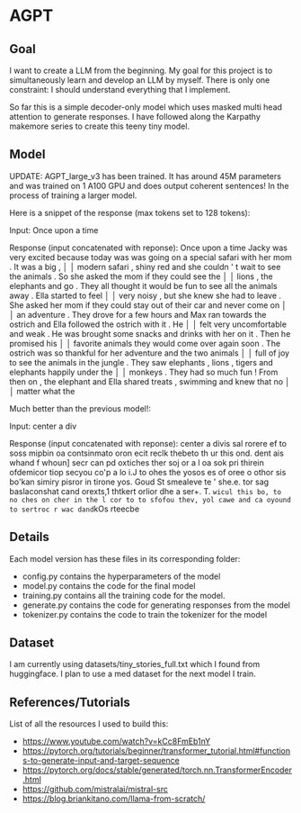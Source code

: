 # AGPT

## Goal
I want to create a LLM from the beginning.
My goal for this project is to simultaneously learn and develop an LLM by myself.
There is only one constraint: I should understand everything that I implement.

So far this is a simple decoder-only model which uses masked multi head attention to generate responses. I have followed along the Karpathy makemore series to create this teeny tiny model.

## Model
UPDATE: AGPT_large_v3 has been trained. It has around 45M parameters and was trained on 1 A100 GPU and does output coherent sentences! In the process of training a larger model.

Here is a snippet of the response (max tokens set to 128 tokens):

Input: Once upon a time

Response (input concatenated with reponse):
 Once upon a time Jacky was very excited because today was was going on a special safari with her mom . It was a big , │
│ modern safari , shiny red and she couldn ' t wait to see the animals . So she asked the mom if they could see the     │
│ lions , the elephants and go . They all thought it would be fun to see all the animals away . Ella started to feel    │
│ very noisy , but she knew she had to leave . She asked her mom if they could stay out of their car and never come on  │
│ an adventure . They drove for a few hours and Max ran towards the ostrich and Ella followed the ostrich with it . He  │
│ felt very uncomfortable and weak . He was brought some snacks and drinks with her on it . Then he promised his        │
│ favorite animals they would come over again soon . The ostrich was so thankful for her adventure and the two animals  │
│ full of joy to see the animals in the jungle . They saw elephants , lions , tigers and elephants happily under the    │
│ monkeys . They had so much fun ! From then on , the elephant and Ella shared treats , swimming and knew that no       │
│ matter what the  

Much better than the previous model!:

Input: center a div

Response (input concatenated with reponse):
center a divis sal rorere ef to soss mipbin oa contsinmato oron ecit reclk thebeto th ur this ond. dent ais whand f whoun] secr can pd oxtiches ther soj or a l  oa sok pri thirein ofdemicor tiop secyou co'p a lo i.J to ohes the yosos es of oree o othor sis bo'kan simiry pisror in tirone yos. Goud St smealeve te ' she.e. tor sag baslaconshat cand orexts,1 thtkert orlior dhe a ser+.
T. ` wicul this bo, to no ches on cher in the l cor to to sfofou thev, yol cawe and ca oyound to sertroc r wac dand `kOs rteecbe

## Details
Each model version has these files in its corresponding folder:
  - config.py contains the hyperparameters of the model
  - model.py contains the code for the final model
  - training.py contains all the training code for the model.
  - generate.py contains the code for generating responses from the model
  - tokenizer.py contains the code to train the tokenizer for the model

## Dataset
I am currently using datasets/tiny_stories_full.txt which I found from huggingface. I plan to use a med dataset for the next model I train.

## References/Tutorials
List of all the resources I used to build this:
- https://www.youtube.com/watch?v=kCc8FmEb1nY
- https://pytorch.org/tutorials/beginner/transformer_tutorial.html#functions-to-generate-input-and-target-sequence
- https://pytorch.org/docs/stable/generated/torch.nn.TransformerEncoder.html
- https://github.com/mistralai/mistral-src
- https://blog.briankitano.com/llama-from-scratch/
